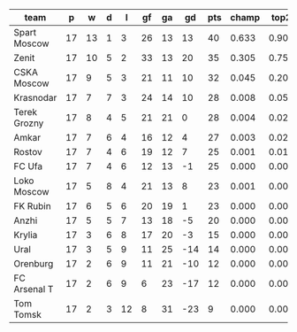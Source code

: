 |     team     | p  | w  | d | l  | gf | ga | gd  | pts | champ | top2  | top3  | top4  |  5-7  | bot4  | bot3  | bot2  |
|--------------|----|----|---|----|----|----|-----|-----|-------|-------|-------|-------|-------|-------|-------|-------|
| Spart Moscow | 17 | 13 | 1 |  3 | 26 | 13 |  13 |  40 | 0.633 | 0.905 | 0.975 | 0.994 | 0.006 | 0.000 | 0.000 | 0.000|
| Zenit        | 17 | 10 | 5 |  2 | 33 | 13 |  20 |  35 | 0.305 | 0.756 | 0.917 | 0.971 | 0.028 | 0.000 | 0.000 | 0.000|
| CSKA Moscow  | 17 |  9 | 5 |  3 | 21 | 11 |  10 |  32 | 0.045 | 0.209 | 0.552 | 0.746 | 0.220 | 0.000 | 0.000 | 0.000|
| Krasnodar    | 17 |  7 | 7 |  3 | 24 | 14 |  10 |  28 | 0.008 | 0.057 | 0.204 | 0.400 | 0.421 | 0.000 | 0.000 | 0.000|
| Terek Grozny | 17 |  8 | 4 |  5 | 21 | 21 |   0 |  28 | 0.004 | 0.022 | 0.093 | 0.225 | 0.447 | 0.002 | 0.000 | 0.000|
| Amkar        | 17 |  7 | 6 |  4 | 16 | 12 |   4 |  27 | 0.003 | 0.023 | 0.101 | 0.234 | 0.439 | 0.002 | 0.000 | 0.000|
| Rostov       | 17 |  7 | 4 |  6 | 19 | 12 |   7 |  25 | 0.001 | 0.015 | 0.074 | 0.188 | 0.426 | 0.002 | 0.000 | 0.000|
| FC Ufa       | 17 |  7 | 4 |  6 | 12 | 13 |  -1 |  25 | 0.000 | 0.004 | 0.025 | 0.077 | 0.317 | 0.009 | 0.002 | 0.000|
| Loko Moscow  | 17 |  5 | 8 |  4 | 21 | 13 |   8 |  23 | 0.001 | 0.007 | 0.040 | 0.102 | 0.347 | 0.009 | 0.002 | 0.000|
| FK Rubin     | 17 |  6 | 5 |  6 | 20 | 19 |   1 |  23 | 0.000 | 0.002 | 0.018 | 0.059 | 0.273 | 0.017 | 0.003 | 0.000|
| Anzhi        | 17 |  5 | 5 |  7 | 13 | 18 |  -5 |  20 | 0.000 | 0.000 | 0.002 | 0.006 | 0.059 | 0.130 | 0.041 | 0.009|
| Krylia       | 17 |  3 | 6 |  8 | 17 | 20 |  -3 |  15 | 0.000 | 0.000 | 0.000 | 0.001 | 0.015 | 0.343 | 0.157 | 0.057|
| Ural         | 17 |  3 | 5 |  9 | 11 | 25 | -14 |  14 | 0.000 | 0.000 | 0.000 | 0.000 | 0.001 | 0.748 | 0.471 | 0.226|
| Orenburg     | 17 |  2 | 6 |  9 | 11 | 21 | -10 |  12 | 0.000 | 0.000 | 0.000 | 0.000 | 0.001 | 0.844 | 0.625 | 0.350|
| FC Arsenal T | 17 |  2 | 6 |  9 |  6 | 23 | -17 |  12 | 0.000 | 0.000 | 0.000 | 0.000 | 0.000 | 0.913 | 0.763 | 0.521|
| Tom Tomsk    | 17 |  2 | 3 | 12 |  8 | 31 | -23 |   9 | 0.000 | 0.000 | 0.000 | 0.000 | 0.000 | 0.980 | 0.936 | 0.837|
